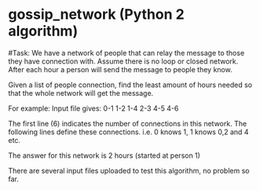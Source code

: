 # gossip_network (Python 2 algorithm)

#Task: 
We have a network of people that can relay the message to those they have connection with.
Assume there is no loop or closed network. After each hour a person will send the message to people they know.

Given a list of people connection, find the least amount of hours needed so that the whole network will get the message.

For example:
Input file gives:
0-1 
1-2
1-4
2-3
4-5
4-6

The first line (6) indicates the number of connections in this network. The following lines define these connections. i.e. 0 knows 1, 1 knows 0,2 and 4 etc.

The answer for this network is 2 hours (started at person 1)

There are several input files uploaded to test this algorithm, no problem so far.
 

